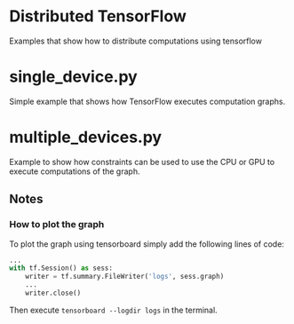 # Distributed TensorFlow
Examples that show how to distribute computations using tensorflow

# single_device.py
Simple example that shows how TensorFlow executes computation graphs.

# multiple_devices.py
Example to show how constraints can be used to use the CPU or GPU to execute
computations of the graph.

## Notes
### How to plot the graph
To plot the graph using tensorboard simply add the following lines of code:
```python
...
with tf.Session() as sess:
    writer = tf.summary.FileWriter('logs', sess.graph)
    ...
    writer.close()
```
Then execute ```tensorboard --logdir logs``` in the terminal.